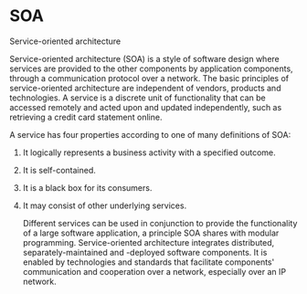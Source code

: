 # SOA


Service-oriented architecture

Service-oriented architecture (SOA) is a style of software design where
services are provided to the other components by application components,
through a communication protocol over a network. The basic principles of
service-oriented architecture are independent of vendors, products and
technologies. A service is a discrete unit of functionality that can be
accessed remotely and acted upon and updated independently, such as
retrieving a credit card statement online.

A service has four properties according to one of many definitions of
SOA:

1. It logically represents a business activity with a specified
    outcome.

2. It is self-contained.

3. It is a black box for its consumers.

4. It may consist of other underlying services.

    Different services can be used in conjunction to provide the
    functionality of a large software application, a principle SOA
    shares with modular programming. Service-oriented architecture
    integrates distributed, separately-maintained and -deployed software
    components. It is enabled by technologies and standards that
    facilitate components' communication and cooperation over a network,
    especially over an IP network.

